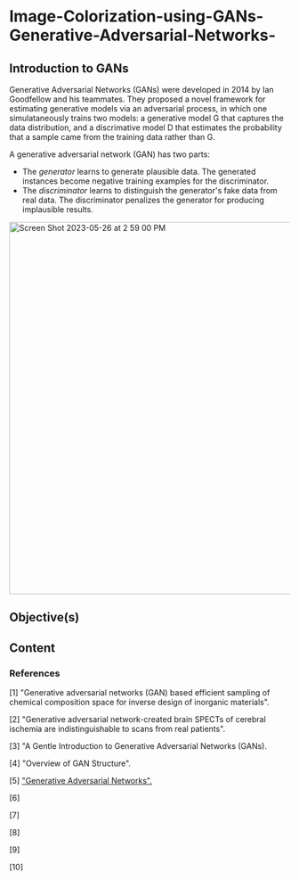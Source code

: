 # Image-Colorization-using-GANs-Generative-Adversarial-Networks-


## Introduction to GANs

Generative Adversarial Networks (GANs) were developed in 2014 by Ian Goodfellow and his teammates. They proposed a novel framework for estimating generative models via an adversarial process, in which one simulataneously trains two models: a generative model G that captures the data distribution, and a discrimative model D that estimates the probability that a sample came from the training data rather than G. 

A generative adversarial network (GAN) has two parts:
  * The *generator* learns to generate plausible data. The generated instances become negative training examples for the discriminator.
  * The *discriminator* learns to distinguish the generator's fake data from real data. The discriminator penalizes the generator for producing implausible results.


<img width="668" alt="Screen Shot 2023-05-26 at 2 59 00 PM" src="https://github.com/aliamrod/Image-Colorization-using-GANs-Generative-Adversarial-Networks-/assets/62684338/4f21f204-df2d-4c7f-bc24-6ddcac96fd29">


## Objective(s)

## Content




### References
[1] "Generative adversarial networks (GAN) based efficient sampling of chemical composition space for inverse design of inorganic materials". 

[2] "Generative adversarial network-created brain SPECTs of cerebral ischemia are indistinguishable to scans from real patients".

[3] "A Gentle Introduction to Generative Adversarial Networks (GANs).

[4] "Overview of GAN Structure". 

[5] ["Generative Adversarial Networks". ]([url](https://arxiv.org/abs/1406.2661))

[6]

[7]

[8]

[9]

[10]

